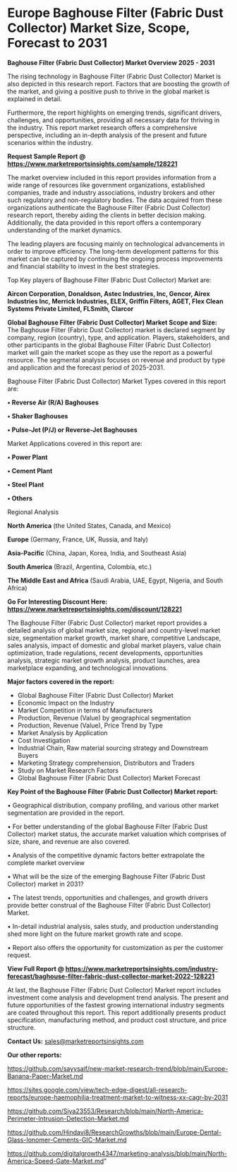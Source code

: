 # Europe Baghouse Filter (Fabric Dust Collector) Market Size, Scope, Forecast to 2031

<Strong> Baghouse Filter (Fabric Dust Collector) Market Overview 2025 - 2031</strong>

The rising technology in Baghouse Filter (Fabric Dust Collector) Market is also depicted in this research report. Factors that are boosting the growth of the market, and giving a positive push to thrive in the global market is explained in detail.

Furthermore, the report highlights on emerging trends, significant drivers, challenges, and opportunities, providing all necessary data for thriving in the industry. This report market research offers a comprehensive perspective, including an in-depth analysis of the present and future scenarios within the industry.

<strong>Request Sample Report @ <a href=https://www.marketreportsinsights.com/sample/128221>https://www.marketreportsinsights.com/sample/128221</a></strong>

The market overview included in this report provides information from a wide range of resources like government organizations, established companies, trade and industry associations, industry brokers and other such regulatory and non-regulatory bodies. The data acquired from these organizations authenticate the Baghouse Filter (Fabric Dust Collector) research report, thereby aiding the clients in better decision making. Additionally, the data provided in this report offers a contemporary understanding of the market dynamics.

The leading players are focusing mainly on technological advancements in order to improve efficiency. The long-term development patterns for this market can be captured by continuing the ongoing process improvements and financial stability to invest in the best strategies.

Top Key players of Baghouse Filter (Fabric Dust Collector) Market are:

<strong>Aircon Corporation, Donaldson, Astec Industries, Inc, Gencor, Airex Industries Inc, Merrick Industries, ELEX, Griffin Filters, AGET, Flex Clean Systems Private Limited, FLSmith, Clarcor</strong>

<strong><b>Global Baghouse Filter (Fabric Dust Collector) Market Scope and Size:</b></strong>
The Baghouse Filter (Fabric Dust Collector) market is declared segment by company, region (country), type, and application. Players, stakeholders, and other participants in the global Baghouse Filter (Fabric Dust Collector) market will gain the market scope as they use the report as a powerful resource. The segmental analysis focuses on revenue and product by type and application and the forecast period of 2025-2031.

Baghouse Filter (Fabric Dust Collector) Market Types covered in this report are:

<strong>• Reverse Air (R/A) Baghouses

• Shaker Baghouses

• Pulse-Jet (P/J) or Reverse-Jet Baghouses</strong>

Market Applications covered in this report are:

<strong>• Power Plant

• Cement Plant

• Steel Plant

• Others</strong> 

Regional Analysis

<strong>North America</strong> (the United States, Canada, and Mexico)

<strong>Europe</strong> (Germany, France, UK, Russia, and Italy)

<strong>Asia-Pacific</strong> (China, Japan, Korea, India, and Southeast Asia)

<strong>South America</strong> (Brazil, Argentina, Colombia, etc.)

<strong>The Middle East and Africa</strong> (Saudi Arabia, UAE, Egypt, Nigeria, and South Africa)

<strong>Go For Interesting Discount Here: <a href=https://www.marketreportsinsights.com/discount/128221>https://www.marketreportsinsights.com/discount/128221</a></strong>

The Baghouse Filter (Fabric Dust Collector) market report provides a detailed analysis of global market size, regional and country-level market size, segmentation market growth, market share, competitive Landscape, sales analysis, impact of domestic and global market players, value chain optimization, trade regulations, recent developments, opportunities analysis, strategic market growth analysis, product launches, area marketplace expanding, and technological innovations.

<strong><b>Major factors covered in the report:</b></strong>
<ul>
  <li>Global Baghouse Filter (Fabric Dust Collector) Market </li>
  <li>Economic Impact on the Industry</li>
  <li>Market Competition in terms of Manufacturers</li>
  <li>Production, Revenue (Value) by geographical segmentation</li>
  <li>Production, Revenue (Value), Price Trend by Type</li>
  <li>Market Analysis by Application</li>
  <li>Cost Investigation</li>
  <li>Industrial Chain, Raw material sourcing strategy and Downstream Buyers</li>
  <li>Marketing Strategy comprehension, Distributors and Traders</li>
  <li>Study on Market Research Factors</li>
  <li>Global Baghouse Filter (Fabric Dust Collector) Market Forecast</li>
</ul>

<strong><b>Key Point of the Baghouse Filter (Fabric Dust Collector) Market report:</b></strong>

• Geographical distribution, company profiling, and various other market segmentation are provided in the report.

• For better understanding of the global Baghouse Filter (Fabric Dust Collector) market status, the accurate market valuation which comprises of size, share, and revenue are also covered.

• Analysis of the competitive dynamic factors better extrapolate the complete market overview

• What will be the size of the emerging Baghouse Filter (Fabric Dust Collector) market in 2031?

• The latest trends, opportunities and challenges, and growth drivers provide better construal of the Baghouse Filter (Fabric Dust Collector) Market.

• In-detail industrial analysis, sales study, and production understanding shed more light on the future market growth rate and scope.

• Report also offers the opportunity for customization as per the customer request.

<strong><b>View Full Report @ <a href=https://www.marketreportsinsights.com/industry-forecast/baghouse-filter-fabric-dust-collector-market-2022-128221>https://www.marketreportsinsights.com/industry-forecast/baghouse-filter-fabric-dust-collector-market-2022-128221</a></b></strong>


At last, the Baghouse Filter (Fabric Dust Collector) Market report includes investment come analysis and development trend analysis. The present and future opportunities of the fastest growing international industry segments are coated throughout this report. This report additionally presents product specification, manufacturing method, and product cost structure, and price structure.

<strong>Contact Us:</strong>
sales@marketreportsinsights.com

<strong>Our other reports:</strong>

<a href=https://github.com/sayysaif/new-market-research-trend/blob/main/Europe-Banana-Paper-Market.md>https://github.com/sayysaif/new-market-research-trend/blob/main/Europe-Banana-Paper-Market.md</a>

<a href=https://sites.google.com/view/tech-edge-digest/all-research-reports/europe-haemophilia-treatment-market-to-witness-xx-cagr-by-2031>https://sites.google.com/view/tech-edge-digest/all-research-reports/europe-haemophilia-treatment-market-to-witness-xx-cagr-by-2031</a>

<a href=https://github.com/Siya23553/Research/blob/main/North-America-Perimeter-Intrusion-Detection-Market.md>https://github.com/Siya23553/Research/blob/main/North-America-Perimeter-Intrusion-Detection-Market.md</a>

<a href=https://github.com/Hindavi8/ResearchGrowths/blob/main/Europe-Dental-Glass-Ionomer-Cements-GIC-Market.md>https://github.com/Hindavi8/ResearchGrowths/blob/main/Europe-Dental-Glass-Ionomer-Cements-GIC-Market.md</a>

<a href=https://github.com/digitalgrowth4347/marketing-analysis/blob/main/North-America-Speed-Gate-Market.md>https://github.com/digitalgrowth4347/marketing-analysis/blob/main/North-America-Speed-Gate-Market.md</a>"
